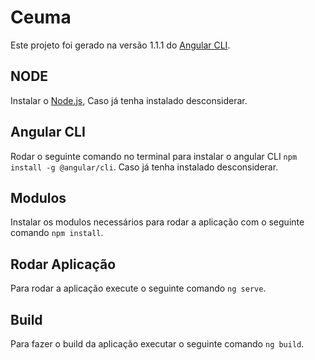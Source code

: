 # Ceuma

Este projeto foi gerado na versão 1.1.1 do [Angular CLI](https://github.com/angular/angular-cli).

## NODE

Instalar o [Node.js](https://nodejs.org/en/), Caso já tenha instalado desconsiderar.

## Angular CLI

Rodar o seguinte comando no terminal para instalar o angular CLI `npm install -g @angular/cli`. Caso já tenha instalado desconsiderar.

## Modulos

Instalar os modulos necessários para rodar a aplicação com o seguinte comando `npm install`.

## Rodar Aplicação

Para rodar a aplicação execute o seguinte comando `ng serve`.

## Build

Para fazer o build da aplicação executar o seguinte comando `ng build`.
